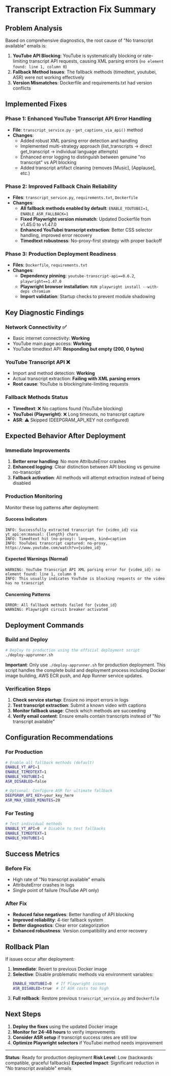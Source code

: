 # Transcript Extraction Fix Summary

## Problem Analysis

Based on comprehensive diagnostics, the root cause of "No transcript available" emails is:

1. **YouTube API Blocking**: YouTube is systematically blocking or rate-limiting transcript API requests, causing XML parsing errors (`no element found: line 1, column 0`)
2. **Fallback Method Issues**: The fallback methods (timedtext, youtubei, ASR) were not working effectively
3. **Version Mismatches**: Dockerfile and requirements.txt had version conflicts

## Implemented Fixes

### Phase 1: Enhanced YouTube Transcript API Error Handling
- **File**: `transcript_service.py` - `get_captions_via_api()` method
- **Changes**:
  - Added robust XML parsing error detection and handling
  - Implemented multi-strategy approach (list_transcripts → direct get_transcript → individual language attempts)
  - Enhanced error logging to distinguish between genuine "no transcript" vs API blocking
  - Added transcript artifact cleaning (removes [Music], [Applause], etc.)

### Phase 2: Improved Fallback Chain Reliability
- **Files**: `transcript_service.py`, `requirements.txt`, `Dockerfile`
- **Changes**:
  - **All fallback methods enabled by default**: `ENABLE_YOUTUBEI=1`, `ENABLE_ASR_FALLBACK=1`
  - **Fixed Playwright version mismatch**: Updated Dockerfile from v1.45.0 to v1.47.0
  - **Enhanced YouTubei transcript extraction**: Better CSS selector handling, improved error recovery
  - **Timedtext robustness**: No-proxy-first strategy with proper backoff

### Phase 3: Production Deployment Readiness
- **Files**: `Dockerfile`, `requirements.txt`
- **Changes**:
  - **Dependency pinning**: `youtube-transcript-api==0.6.2`, `playwright==1.47.0`
  - **Playwright browser installation**: `RUN playwright install --with-deps chromium`
  - **Import validation**: Startup checks to prevent module shadowing

## Key Diagnostic Findings

### Network Connectivity ✅
- Basic internet connectivity: **Working**
- YouTube main page access: **Working**
- YouTube timedtext API: **Responding but empty (200, 0 bytes)**

### YouTube Transcript API ❌
- Import and method detection: **Working**
- Actual transcript extraction: **Failing with XML parsing errors**
- **Root cause**: YouTube is blocking/rate-limiting requests

### Fallback Methods Status
- **Timedtext**: ❌ No captions found (YouTube blocking)
- **YouTubei (Playwright)**: ❌ Long timeouts, no transcript capture
- **ASR**: ⚠️ Skipped (DEEPGRAM_API_KEY not configured)

## Expected Behavior After Deployment

### Immediate Improvements
1. **Better error handling**: No more AttributeError crashes
2. **Enhanced logging**: Clear distinction between API blocking vs genuine no-transcript
3. **Fallback activation**: All methods will attempt extraction instead of being disabled

### Production Monitoring
Monitor these log patterns after deployment:

#### Success Indicators
```
INFO: Successfully extracted transcript for {video_id} via yt_api:en:manual: {length} chars
INFO: Timedtext hit (no-proxy): lang=en, kind=caption
INFO: YouTubei transcript captured: no-proxy, https://www.youtube.com/watch?v={video_id}
```

#### Expected Warnings (Normal)
```
WARNING: YouTube Transcript API XML parsing error for {video_id}: no element found: line 1, column 0
INFO: This usually indicates YouTube is blocking requests or the video has no transcript
```

#### Concerning Patterns
```
ERROR: All fallback methods failed for {video_id}
WARNING: Playwright circuit breaker activated
```

## Deployment Commands

### Build and Deploy
```bash
# Deploy to production using the official deployment script
./deploy-apprunner.sh
```

**Important**: Only use `./deploy-apprunner.sh` for production deployment. This script handles the complete build and deployment process including Docker image building, AWS ECR push, and App Runner service updates.

### Verification Steps
1. **Check service startup**: Ensure no import errors in logs
2. **Test transcript extraction**: Submit a known video with captions
3. **Monitor fallback usage**: Check which methods are succeeding
4. **Verify email content**: Ensure emails contain transcripts instead of "No transcript available"

## Configuration Recommendations

### For Production
```bash
# Enable all fallback methods (default)
ENABLE_YT_API=1
ENABLE_TIMEDTEXT=1
ENABLE_YOUTUBEI=1
ASR_DISABLED=false

# Optional: Configure ASR for ultimate fallback
DEEPGRAM_API_KEY=your_key_here
ASR_MAX_VIDEO_MINUTES=20
```

### For Testing
```bash
# Test individual methods
ENABLE_YT_API=0  # Disable to test fallbacks
ENABLE_TIMEDTEXT=1
ENABLE_YOUTUBEI=1
```

## Success Metrics

### Before Fix
- High rate of "No transcript available" emails
- AttributeError crashes in logs
- Single point of failure (YouTube API only)

### After Fix
- **Reduced false negatives**: Better handling of API blocking
- **Improved reliability**: 4-tier fallback system
- **Better diagnostics**: Clear error categorization
- **Enhanced robustness**: Version compatibility and error recovery

## Rollback Plan

If issues occur after deployment:

1. **Immediate**: Revert to previous Docker image
2. **Selective**: Disable problematic methods via environment variables:
   ```bash
   ENABLE_YOUTUBEI=0  # If Playwright issues
   ASR_DISABLED=true  # If ASR costs too high
   ```
3. **Full rollback**: Restore previous `transcript_service.py` and `Dockerfile`

## Next Steps

1. **Deploy the fixes** using the updated Docker image
2. **Monitor for 24-48 hours** to verify improvements
3. **Consider ASR setup** if transcript success rates are still low
4. **Optimize Playwright selectors** if YouTubei method needs improvement

---

**Status**: Ready for production deployment
**Risk Level**: Low (backwards compatible, graceful fallbacks)
**Expected Impact**: Significant reduction in "No transcript available" emails
